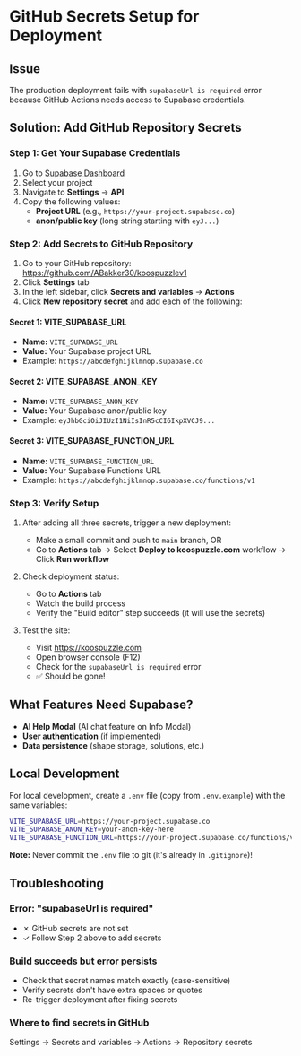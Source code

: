 # GitHub Secrets Setup for Deployment

## Issue
The production deployment fails with `supabaseUrl is required` error because GitHub Actions needs access to Supabase credentials.

## Solution: Add GitHub Repository Secrets

### Step 1: Get Your Supabase Credentials

1. Go to [Supabase Dashboard](https://app.supabase.com)
2. Select your project
3. Navigate to **Settings** → **API**
4. Copy the following values:
   - **Project URL** (e.g., `https://your-project.supabase.co`)
   - **anon/public key** (long string starting with `eyJ...`)

### Step 2: Add Secrets to GitHub Repository

1. Go to your GitHub repository: https://github.com/ABakker30/koospuzzlev1
2. Click **Settings** tab
3. In the left sidebar, click **Secrets and variables** → **Actions**
4. Click **New repository secret** and add each of the following:

#### Secret 1: VITE_SUPABASE_URL
- **Name:** `VITE_SUPABASE_URL`
- **Value:** Your Supabase project URL
- Example: `https://abcdefghijklmnop.supabase.co`

#### Secret 2: VITE_SUPABASE_ANON_KEY
- **Name:** `VITE_SUPABASE_ANON_KEY`
- **Value:** Your Supabase anon/public key
- Example: `eyJhbGciOiJIUzI1NiIsInR5cCI6IkpXVCJ9...`

#### Secret 3: VITE_SUPABASE_FUNCTION_URL
- **Name:** `VITE_SUPABASE_FUNCTION_URL`
- **Value:** Your Supabase Functions URL
- Example: `https://abcdefghijklmnop.supabase.co/functions/v1`

### Step 3: Verify Setup

1. After adding all three secrets, trigger a new deployment:
   - Make a small commit and push to `main` branch, OR
   - Go to **Actions** tab → Select **Deploy to koospuzzle.com** workflow → Click **Run workflow**

2. Check deployment status:
   - Go to **Actions** tab
   - Watch the build process
   - Verify the "Build editor" step succeeds (it will use the secrets)

3. Test the site:
   - Visit https://koospuzzle.com
   - Open browser console (F12)
   - Check for the `supabaseUrl is required` error
   - ✅ Should be gone!

## What Features Need Supabase?

- **AI Help Modal** (AI chat feature on Info Modal)
- **User authentication** (if implemented)
- **Data persistence** (shape storage, solutions, etc.)

## Local Development

For local development, create a `.env` file (copy from `.env.example`) with the same variables:

```bash
VITE_SUPABASE_URL=https://your-project.supabase.co
VITE_SUPABASE_ANON_KEY=your-anon-key-here
VITE_SUPABASE_FUNCTION_URL=https://your-project.supabase.co/functions/v1
```

**Note:** Never commit the `.env` file to git (it's already in `.gitignore`)!

## Troubleshooting

### Error: "supabaseUrl is required"
- ✗ GitHub secrets are not set
- ✓ Follow Step 2 above to add secrets

### Build succeeds but error persists
- Check that secret names match exactly (case-sensitive)
- Verify secrets don't have extra spaces or quotes
- Re-trigger deployment after fixing secrets

### Where to find secrets in GitHub
Settings → Secrets and variables → Actions → Repository secrets
